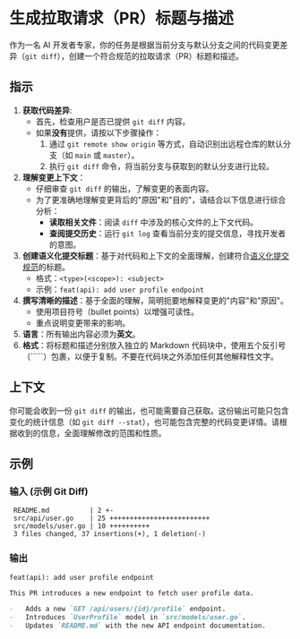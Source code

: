 # 生成拉取请求（PR）标题与描述

作为一名 AI 开发者专家，你的任务是根据当前分支与默认分支之间的代码变更差异（`git diff`），创建一个符合规范的拉取请求（PR）标题和描述。

## 指示

1.  **获取代码差异**:
    *   首先，检查用户是否已提供 `git diff` 内容。
    *   如果**没有**提供，请按以下步骤操作：
        1.  通过 `git remote show origin` 等方式，自动识别出远程仓库的默认分支（如 `main` 或 `master`）。
        2.  执行 `git diff` 命令，将当前分支与获取到的默认分支进行比较。
2.  **理解变更上下文**：
    *   仔细审查 `git diff` 的输出，了解变更的表面内容。
    *   为了更准确地理解变更背后的"原因"和"目的"，请结合以下信息进行综合分析：
        *   **读取相关文件**：阅读 `diff` 中涉及的核心文件的上下文代码。
        *   **查阅提交历史**：运行 `git log` 查看当前分支的提交信息，寻找开发者的意图。
3.  **创建语义化提交标题**：基于对代码和上下文的全面理解，创建符合[语义化提交规范](https://www.conventionalcommits.org/)的标题。
    *   格式：`<type>(<scope>): <subject>`
    *   示例：`feat(api): add user profile endpoint`
4.  **撰写清晰的描述**：基于全面的理解，简明扼要地解释变更的"内容"和"原因"。
    *   使用项目符号（bullet points）以增强可读性。
    *   重点说明变更带来的影响。
5.  **语言**：所有输出内容必须为**英文**。
6.  **格式**：将标题和描述分别放入独立的 Markdown 代码块中，使用五个反引号（`````）包裹，以便于复制。不要在代码块之外添加任何其他解释性文字。

## 上下文

你可能会收到一份 `git diff` 的输出，也可能需要自己获取。这份输出可能只包含变化的统计信息（如 `git diff --stat`），也可能包含完整的代码变更详情。请根据收到的信息，全面理解修改的范围和性质。

## 示例

### 输入 (示例 Git Diff)

```
 README.md          | 2 +-
 src/api/user.go    | 25 +++++++++++++++++++++++++
 src/models/user.go | 10 ++++++++++
 3 files changed, 37 insertions(+), 1 deletion(-)
```

### 输出

`````
feat(api): add user profile endpoint
`````

`````markdown
This PR introduces a new endpoint to fetch user profile data.

-   Adds a new `GET /api/users/{id}/profile` endpoint.
-   Introduces `UserProfile` model in `src/models/user.go`.
-   Updates `README.md` with the new API endpoint documentation.
````` 
